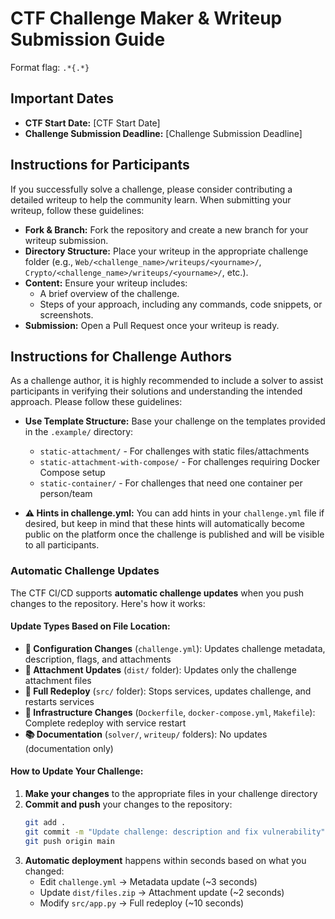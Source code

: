 # CTF Challenge Maker & Writeup Submission Guide

Format flag: `.*{.*}`

## Important Dates

- **CTF Start Date:** [CTF Start Date]
- **Challenge Submission Deadline:** [Challenge Submission Deadline]

## Instructions for Participants

If you successfully solve a challenge, please consider contributing a detailed writeup to help the community learn. When submitting your writeup, follow these guidelines:

- **Fork & Branch:** Fork the repository and create a new branch for your writeup submission.
- **Directory Structure:** Place your writeup in the appropriate challenge folder (e.g., `Web/<challenge_name>/writeups/<yourname>/`, `Crypto/<challenge_name>/writeups/<yourname>/`, etc.).
- **Content:** Ensure your writeup includes:
  - A brief overview of the challenge.
  - Steps of your approach, including any commands, code snippets, or screenshots.
- **Submission:** Open a Pull Request once your writeup is ready.

## Instructions for Challenge Authors

As a challenge author, it is highly recommended to include a solver to assist participants in verifying their solutions and understanding the intended approach. Please follow these guidelines:

- **Use Template Structure:** Base your challenge on the templates provided in the `.example/` directory:
  - `static-attachment/` - For challenges with static files/attachments
  - `static-attachment-with-compose/` - For challenges requiring Docker Compose setup
  - `static-container/` - For challenges that need one container per person/team 

- **⚠️ Hints in challenge.yml:** You can add hints in your `challenge.yml` file if desired, but keep in mind that these hints will automatically become public on the platform once the challenge is published and will be visible to all participants.

### Automatic Challenge Updates

The CTF CI/CD supports **automatic challenge updates** when you push changes to the repository. Here's how it works:

#### **Update Types Based on File Location:**

- **📝 Configuration Changes** (`challenge.yml`): Updates challenge metadata, description, flags, and attachments
- **📁 Attachment Updates** (`dist/` folder): Updates only the challenge attachment files
- **🔄 Full Redeploy** (`src/` folder): Stops services, updates challenge, and restarts services
- **🐳 Infrastructure Changes** (`Dockerfile`, `docker-compose.yml`, `Makefile`): Complete redeploy with service restart
- **📚 Documentation** (`solver/`, `writeup/` folders): No updates (documentation only)

#### **How to Update Your Challenge:**

1. **Make your changes** to the appropriate files in your challenge directory
2. **Commit and push** your changes to the repository:
   ```bash
   git add .
   git commit -m "Update challenge: description and fix vulnerability"
   git push origin main
   ```
3. **Automatic deployment** happens within seconds based on what you changed:
   - Edit `challenge.yml` → Metadata update (~3 seconds)
   - Update `dist/files.zip` → Attachment update (~2 seconds)  
   - Modify `src/app.py` → Full redeploy (~10 seconds)